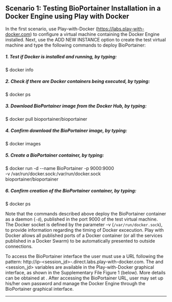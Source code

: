 ## Scenario 1: Testing BioPortainer Installation in a Docker Engine using Play with Docker

In the first scenario, use Play-with-Docker (https://labs.play-with-docker.com) to configure a virtual machine containing the Docker Engine installed. Next, use the ADD NEW INSTANCE option to create the test virtual machine and type the following commands to deploy BioPortainer:

##### 1. Test if Docker is installed and running, by typing:

$ docker info

##### 2. Check if there are Docker containers being executed, by typing: 

$ docker ps

##### 3. Download BioPortainer image from the Docker Hub, by typing: 

$ docker pull bioportainer/bioportainer

##### 4. Confirm download the BioPortainer image, by typing:

$ docker images

##### 5. Create a BioPortainer container, by typing:

$ docker run -d --name BioPortainer -p 9000:9000 \
  -v /var/run/docker.sock:/var/run/docker.sock \
  bioportainer/bioportainer

##### 6. Confirm creation of the BioPortainer container, by typing:

$ docker ps


Note that the commands described above deploy the BioPortainer container as a daemon (`-d`), published in the port 9000 of the test virtual machine. The Docker socket is defined by the parameter  –v (`/var/run/docker.sock`), to provide information regarding the timing of Docker excecution. Play with Docker allows all published ports of a Docker container (or all the services published in a Docker Swarm) to be automatically presented to outside connections. 

To access the BioPortainer interface the user must use a URL following the pattern: http://ip<ip-separated-by-hifen>-<session_jd>-<port>.direct.labs.play-with-docker.com. The <ip-separated-by-hifen> and <session_jd> variables are available in the Play-with-Docker graphical interface, as shown in the Supplementary File Figure 1 (below). More details can be obtained at . After accessing the BioPortainer URL, user may set up his/her own password and manage the Docker Engine through the BioPortainer graphical interface.


---
